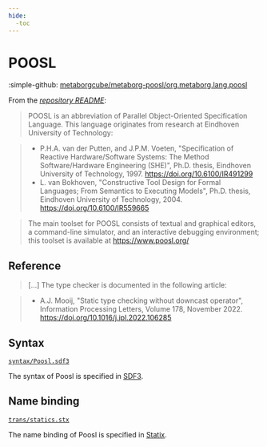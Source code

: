 ```yaml
---
hide:
  -toc
---
```


# POOSL

:simple-github: [metaborgcube/metaborg-poosl/org.metaborg.lang.poosl]

[metaborgcube/metaborg-poosl/org.metaborg.lang.poosl]: https://github.com/metaborgcube/metaborg-poosl/tree/master/org.metaborg.lang.poosl "The original language project on GitHub"

From the [_repository README_](https://github.com/metaborgcube/metaborg-poosl/tree/master/README.md):

> POOSL is an abbreviation of Parallel Object-Oriented Specification Language. This language originates from research at Eindhoven University of Technology:

> * P.H.A. van der Putten, and J.P.M. Voeten, "Specification of Reactive Hardware/Software Systems: The Method Software/Hardware Engineering (SHE)", Ph.D. thesis, Eindhoven University of Technology, 1997. <https://doi.org/10.6100/IR491299>
> * L. van Bokhoven, "Constructive Tool Design for Formal Languages; From Semantics to Executing Models", Ph.D. thesis, Eindhoven University of Technology, 2004. <https://doi.org/10.6100/IR559665>

> The main toolset for POOSL consists of textual and graphical editors, a command-line simulator, and an interactive debugging environment; this toolset is available at <https://www.poosl.org/>

## Reference

>[...] The type checker is documented in the following article:

> * A.J. Mooij, "Static type checking without downcast operator", Information Processing Letters, Volume 178, November 2022. <https://doi.org/10.1016/j.ipl.2022.106285>

## Syntax

[`syntax/Poosl.sdf3`](syntax/Poosl.sdf3.md)

The syntax of Poosl is specified in [SDF3].

## Name binding

[`trans/statics.stx`](trans/statics.stx.md)

The name binding of Poosl is specified in [Statix].

[NaBL]: https://www.metaborg.org/en/latest/source/langdev/meta/lang/nabl2/nabl.html
[NaBL2]: https://www.metaborg.org/en/latest/source/langdev/meta/lang/nabl2/index.html
[SDF3]: https://spoofax.dev/references/sdf3/
[Statix]: https://spoofax.dev/references/statix/
[MetaBorgCube]: https://github.com/MetaBorgCube
[Poosl]: https://github.com/MetaBorgCube/metaborg-poosl
